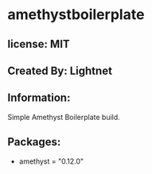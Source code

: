# amethystboilerplate

## license: MIT

## Created By: Lightnet

## Information:
  Simple Amethyst Boilerplate build.

## Packages:
 * amethyst = "0.12.0"